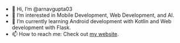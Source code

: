 - 👋 Hi, I’m @arnavgupta03
- 👀 I’m interested in Mobile Development, Web Development, and AI.
- 🌱 I’m currently learning Android development with Kotlin and Web development with Flask.
- 📫 How to reach me: Check out [my website](https://arnavgupta.glitch.me).

<!---
arnavgupta03/arnavgupta03 is a ✨ special ✨ repository because its `README.md` (this file) appears on your GitHub profile.
You can click the Preview link to take a look at your changes.
--->

